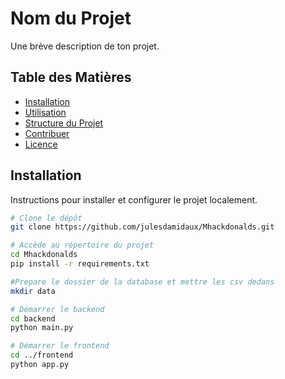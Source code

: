 # Nom du Projet

Une brève description de ton projet.

## Table des Matières

- [Installation](#installation)
- [Utilisation](#utilisation)
- [Structure du Projet](#structure-du-projet)
- [Contribuer](#contribuer)
- [Licence](#licence)

## Installation

Instructions pour installer et configurer le projet localement.

```bash
# Clone le dépôt
git clone https://github.com/julesdamidaux/Mhackdonalds.git

# Accède au répertoire du projet
cd Mhackdonalds
pip install -r requirements.txt

#Prepare le dossier de la database et mettre les csv dedans
mkdir data

# Démarrer le backend
cd backend
python main.py

# Démarrer le frontend
cd ../frontend
python app.py

